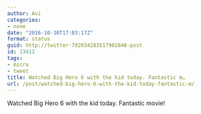 ```yaml
---
author: Avi
categories:
- none
date: "2016-10-30T17:03:17Z"
format: status
guid: http://twitter-792834283517902848-post
id: 13412
tags:
- micro
- tweet
title: Watched Big Hero 6 with the kid today. Fantastic m…
url: /post/watched-big-hero-6-with-the-kid-today-fantastic-m/
---
```

Watched Big Hero 6 with the kid today. Fantastic movie!